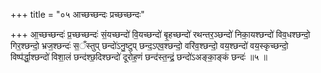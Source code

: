 +++
title = "०५ आच्छच्छन्दः प्रच्छच्छन्दः"

+++
आ॒च्छच्छन्दः॑ प्र॒च्छच्छन्दः॑ सं॒यच्छन्दो॑ वि॒यच्छन्दो॑ बृ॒हच्छन्दो॑ रथन्तर॒ञ्छन्दो॑ निका॒यश्छन्दो॑ विव॒धश्छन्दो॒ गिर॒श्छन्दो॒ भ्रज॒श्छन्दः॑ स॒ँस्तुप् छन्दो॑ऽनु॒ष्टुप् छन्द॒ऽएव॒श्छन्दो॒ वरि॑व॒श्छन्दो॒ वय॒श्छन्दो॑ वय॒स्कृच्छन्दो॒ विष्प॑र्द्धा॒श्छन्दो॑ विशा॒लं छन्द॑श्छ॒दिश्छन्दो॑ दूरोह॒णं छन्द॑स्त॒न्द्रं॒ छन्दो॑ऽअङ्का॒ङ्कं छन्दः॑ ॥५ ॥